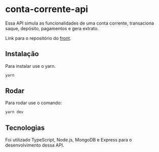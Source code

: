 # conta-corrente-api

Essa API simula as funcionalidades de uma conta corrente, transaciona saque, depósito, pagamentos e gera extrato. 

Link para o repositório do [front](https://github.com/arthurmaiav/conta-corrente-web). 

## Instalação

Para instalar use o yarn.

```bash
yarn
```

## Rodar

Para rodar use o comando:

```bash
yarn dev
```

## Tecnologias
Foi utilizado TypeScript, Node.js, MongoDB e Express para o desenvolvimento dessa API. 
